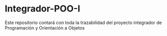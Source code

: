# Integrador-POO-I
Este repositorio contará con toda la trazabilidad del proyecto integrador de Programación y Orientación  a Objetos
